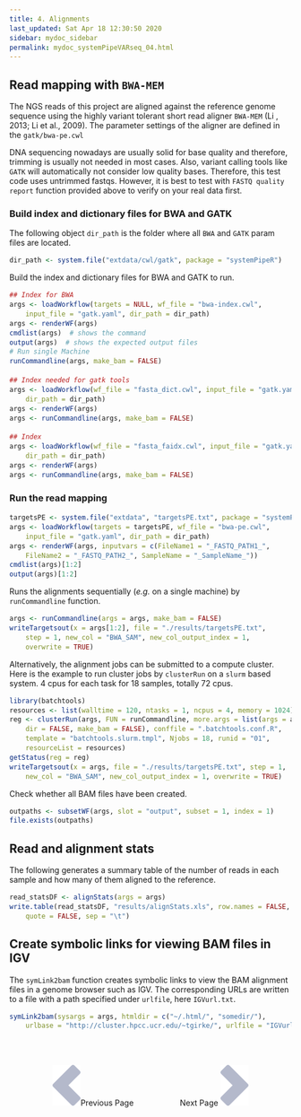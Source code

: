 ```yaml
---
title: 4. Alignments
last_updated: Sat Apr 18 12:30:50 2020
sidebar: mydoc_sidebar
permalink: mydoc_systemPipeVARseq_04.html
---
```


## Read mapping with `BWA-MEM` 

The NGS reads of this project are aligned against the reference genome
sequence using the highly variant tolerant short read aligner `BWA-MEM`
(Li , 2013; Li et al., 2009). The parameter settings of the aligner are
defined in the `gatk/bwa-pe.cwl`

DNA sequencing nowadays are usually solid for base quality and therefore, 
trimming is usually not needed in most cases. Also, variant calling tools like 
`GATK` will automatically not consider low quality bases. Therefore, this test 
code uses untrimmed fastqs. However, it is best to test with `FASTQ quality report` 
function provided above to verify on your real data first.

### Build index and dictionary files for BWA and GATK

The following object `dir_path` is the folder where all `BWA` and `GATK` param files are located.


```r
dir_path <- system.file("extdata/cwl/gatk", package = "systemPipeR")
```

Build the index and dictionary files for BWA and GATK to run. 


```r
## Index for BWA
args <- loadWorkflow(targets = NULL, wf_file = "bwa-index.cwl", 
    input_file = "gatk.yaml", dir_path = dir_path)
args <- renderWF(args)
cmdlist(args)  # shows the command
output(args)  # shows the expected output files
# Run single Machine
runCommandline(args, make_bam = FALSE)

## Index needed for gatk tools
args <- loadWorkflow(wf_file = "fasta_dict.cwl", input_file = "gatk.yaml", 
    dir_path = dir_path)
args <- renderWF(args)
args <- runCommandline(args, make_bam = FALSE)

## Index
args <- loadWorkflow(wf_file = "fasta_faidx.cwl", input_file = "gatk.yaml", 
    dir_path = dir_path)
args <- renderWF(args)
args <- runCommandline(args, make_bam = FALSE)
```

### Run the read mapping


```r
targetsPE <- system.file("extdata", "targetsPE.txt", package = "systemPipeR")
args <- loadWorkflow(targets = targetsPE, wf_file = "bwa-pe.cwl", 
    input_file = "gatk.yaml", dir_path = dir_path)
args <- renderWF(args, inputvars = c(FileName1 = "_FASTQ_PATH1_", 
    FileName2 = "_FASTQ_PATH2_", SampleName = "_SampleName_"))
cmdlist(args)[1:2]
output(args)[1:2]
```

Runs the alignments sequentially (_e.g._ on a single machine) by `runCommandline` function.


```r
args <- runCommandline(args = args, make_bam = FALSE)
writeTargetsout(x = args[1:2], file = "./results/targetsPE.txt", 
    step = 1, new_col = "BWA_SAM", new_col_output_index = 1, 
    overwrite = TRUE)
```

Alternatively, the alignment jobs can be submitted to a compute cluster. Here is the 
example to run cluster jobs by `clusterRun` on a `slurm` based system. 4 cpus for 
each task for 18 samples, totally 72 cpus.


```r
library(batchtools)
resources <- list(walltime = 120, ntasks = 1, ncpus = 4, memory = 1024)
reg <- clusterRun(args, FUN = runCommandline, more.args = list(args = args, 
    dir = FALSE, make_bam = FALSE), conffile = ".batchtools.conf.R", 
    template = "batchtools.slurm.tmpl", Njobs = 18, runid = "01", 
    resourceList = resources)
getStatus(reg = reg)
writeTargetsout(x = args, file = "./results/targetsPE.txt", step = 1, 
    new_col = "BWA_SAM", new_col_output_index = 1, overwrite = TRUE)
```

Check whether all BAM files have been created.


```r
outpaths <- subsetWF(args, slot = "output", subset = 1, index = 1)
file.exists(outpaths)
```

## Read and alignment stats

The following generates a summary table of the number of reads in each
sample and how many of them aligned to the reference.


```r
read_statsDF <- alignStats(args = args)
write.table(read_statsDF, "results/alignStats.xls", row.names = FALSE, 
    quote = FALSE, sep = "\t")
```

## Create symbolic links for viewing BAM files in IGV

The `symLink2bam` function creates symbolic links to view the BAM alignment files in a
genome browser such as IGV. The corresponding URLs are written to a file
with a path specified under `urlfile`, here `IGVurl.txt`.


```r
symLink2bam(sysargs = args, htmldir = c("~/.html/", "somedir/"), 
    urlbase = "http://cluster.hpcc.ucr.edu/~tgirke/", urlfile = "IGVurl.txt")
```

<br><br><center><a href="mydoc_systemPipeVARseq_03.html"><img src="images/left_arrow.png" alt="Previous page."></a>Previous Page &nbsp; &nbsp; &nbsp; &nbsp; &nbsp; &nbsp; &nbsp; &nbsp; &nbsp; &nbsp; Next Page
<a href="mydoc_systemPipeVARseq_05.html"><img src="images/right_arrow.png" alt="Next page."></a></center>
